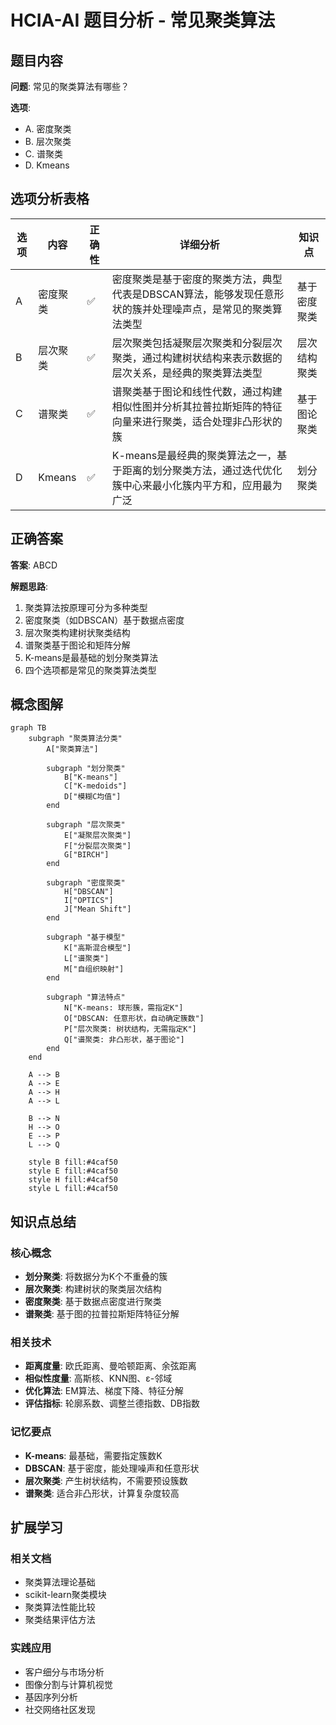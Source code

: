 # HCIA-AI 题目分析 - 常见聚类算法

## 题目内容

**问题**: 常见的聚类算法有哪些？

**选项**:
- A. 密度聚类
- B. 层次聚类
- C. 谱聚类
- D. Kmeans

## 选项分析表格

| 选项 | 内容 | 正确性 | 详细分析 | 知识点 |
|------|------|--------|----------|--------|
| A | 密度聚类 | ✅ | 密度聚类是基于密度的聚类方法，典型代表是DBSCAN算法，能够发现任意形状的簇并处理噪声点，是常见的聚类算法类型 | 基于密度聚类 |
| B | 层次聚类 | ✅ | 层次聚类包括凝聚层次聚类和分裂层次聚类，通过构建树状结构来表示数据的层次关系，是经典的聚类算法类型 | 层次结构聚类 |
| C | 谱聚类 | ✅ | 谱聚类基于图论和线性代数，通过构建相似性图并分析其拉普拉斯矩阵的特征向量来进行聚类，适合处理非凸形状的簇 | 基于图论聚类 |
| D | Kmeans | ✅ | K-means是最经典的聚类算法之一，基于距离的划分聚类方法，通过迭代优化簇中心来最小化簇内平方和，应用最为广泛 | 划分聚类 |

## 正确答案
**答案**: ABCD

**解题思路**: 
1. 聚类算法按原理可分为多种类型
2. 密度聚类（如DBSCAN）基于数据点密度
3. 层次聚类构建树状聚类结构
4. 谱聚类基于图论和矩阵分解
5. K-means是最基础的划分聚类算法
6. 四个选项都是常见的聚类算法类型

## 概念图解

```mermaid
graph TB
    subgraph "聚类算法分类"
        A["聚类算法"]
        
        subgraph "划分聚类"
            B["K-means"]
            C["K-medoids"]
            D["模糊C均值"]
        end
        
        subgraph "层次聚类"
            E["凝聚层次聚类"]
            F["分裂层次聚类"]
            G["BIRCH"]
        end
        
        subgraph "密度聚类"
            H["DBSCAN"]
            I["OPTICS"]
            J["Mean Shift"]
        end
        
        subgraph "基于模型"
            K["高斯混合模型"]
            L["谱聚类"]
            M["自组织映射"]
        end
        
        subgraph "算法特点"
            N["K-means: 球形簇，需指定K"]
            O["DBSCAN: 任意形状，自动确定簇数"]
            P["层次聚类: 树状结构，无需指定K"]
            Q["谱聚类: 非凸形状，基于图论"]
        end
    end
    
    A --> B
    A --> E
    A --> H
    A --> L
    
    B --> N
    H --> O
    E --> P
    L --> Q
    
    style B fill:#4caf50
    style E fill:#4caf50
    style H fill:#4caf50
    style L fill:#4caf50
```

## 知识点总结

### 核心概念
- **划分聚类**: 将数据分为K个不重叠的簇
- **层次聚类**: 构建树状的聚类层次结构
- **密度聚类**: 基于数据点密度进行聚类
- **谱聚类**: 基于图的拉普拉斯矩阵特征分解

### 相关技术
- **距离度量**: 欧氏距离、曼哈顿距离、余弦距离
- **相似性度量**: 高斯核、KNN图、ε-邻域
- **优化算法**: EM算法、梯度下降、特征分解
- **评估指标**: 轮廓系数、调整兰德指数、DB指数

### 记忆要点
- **K-means**: 最基础，需要指定簇数K
- **DBSCAN**: 基于密度，能处理噪声和任意形状
- **层次聚类**: 产生树状结构，不需要预设簇数
- **谱聚类**: 适合非凸形状，计算复杂度较高

## 扩展学习

### 相关文档
- 聚类算法理论基础
- scikit-learn聚类模块
- 聚类算法性能比较
- 聚类结果评估方法

### 实践应用
- 客户细分与市场分析
- 图像分割与计算机视觉
- 基因序列分析
- 社交网络社区发现